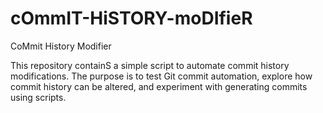 # cOmmIT-HiSTORY-moDIfieR
CoMmit History Modifier

This repository containS a simple script to automate commit history modifications. The purpose is to test Git commit automation, explore how commit history can be altered, and experiment with generating commits using scripts.

